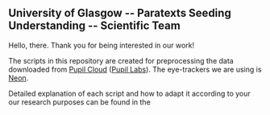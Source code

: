 ## University of Glasgow -- Paratexts Seeding Understanding -- Scientific Team

Hello, there. Thank you for being interested in our work!

The scripts in this repository are created for preprocessing the data downloaded from [Pupil Cloud][1] ([Pupil Labs][2]). 
The eye-trackers we are using is [Neon][3].

[1]: https://pupil-labs.com/products/cloud
[2]: https://pupil-labs.com/
[3]: https://pupil-labs.com/products/neon

Detailed explanation of each script and how to adapt it according to your our research purposes can be found in the
